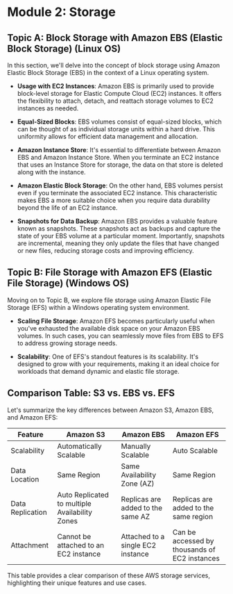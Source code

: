 # Module 2: Storage

## Topic A: Block Storage with Amazon EBS (Elastic Block Storage) (Linux OS)

In this section, we'll delve into the concept of block storage using Amazon Elastic Block Storage (EBS) in the context of a Linux operating system.

- **Usage with EC2 Instances**: Amazon EBS is primarily used to provide block-level storage for Elastic Compute Cloud (EC2) instances. It offers the flexibility to attach, detach, and reattach storage volumes to EC2 instances as needed.

- **Equal-Sized Blocks**: EBS volumes consist of equal-sized blocks, which can be thought of as individual storage units within a hard drive. This uniformity allows for efficient data management and allocation.

- **Amazon Instance Store**: It's essential to differentiate between Amazon EBS and Amazon Instance Store. When you terminate an EC2 instance that uses an Instance Store for storage, the data on that store is deleted along with the instance.

- **Amazon Elastic Block Storage**: On the other hand, EBS volumes persist even if you terminate the associated EC2 instance. This characteristic makes EBS a more suitable choice when you require data durability beyond the life of an EC2 instance.

- **Snapshots for Data Backup**: Amazon EBS provides a valuable feature known as snapshots. These snapshots act as backups and capture the state of your EBS volume at a particular moment. Importantly, snapshots are incremental, meaning they only update the files that have changed or new files, reducing storage costs and improving efficiency.

## Topic B: File Storage with Amazon EFS (Elastic File Storage) (Windows OS)

Moving on to Topic B, we explore file storage using Amazon Elastic File Storage (EFS) within a Windows operating system environment.

- **Scaling File Storage**: Amazon EFS becomes particularly useful when you've exhausted the available disk space on your Amazon EBS volumes. In such cases, you can seamlessly move files from EBS to EFS to address growing storage needs.

- **Scalability**: One of EFS's standout features is its scalability. It's designed to grow with your requirements, making it an ideal choice for workloads that demand dynamic and elastic file storage.

## Comparison Table: S3 vs. EBS vs. EFS

Let's summarize the key differences between Amazon S3, Amazon EBS, and Amazon EFS:

| Feature          | Amazon S3                                      | Amazon EBS                        | Amazon EFS                                    |
| ---------------- | ---------------------------------------------- | --------------------------------- | --------------------------------------------- |
| Scalability      | Automatically Scalable                         | Manually Scalable                 | Auto Scalable                                 |
| Data Location    | Same Region                                    | Same Availability Zone (AZ)       | Same Region                                   |
| Data Replication | Auto Replicated to multiple Availability Zones | Replicas are added to the same AZ | Replicas are added to the same region         |
| Attachment       | Cannot be attached to an EC2 instance          | Attached to a single EC2 instance | Can be accessed by thousands of EC2 instances |

This table provides a clear comparison of these AWS storage services, highlighting their unique features and use cases.
